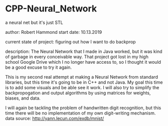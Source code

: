 # CPP-Neural_Network
a neural net but it's just STL

author:  Robert Hammond
start date:    10.13.2019 

current state of project: figuring out how I want to do backprop

description:
The Neural Network that I made in Java worked, but it was kind of garbage in every
conceivable way. That project got lost in my high school Google Drive which I no
longer have access to, so I thought it would be a good excuse to try it again.

This is my second real attempt at making a Neural Network from standard libraries,
but this time it's going to be in C++ and not Java. My goal this time is to add some
visuals and be able see it work. I will also try to simplify the backpropogation and
output algorithms by using matrices for weights, biases, and data.

I will again be tackling the problem of handwritten digit recognition, but this time
there will be no implementation of my own digit-writing mechanism.
data source: http://yann.lecun.com/exdb/mnist/
